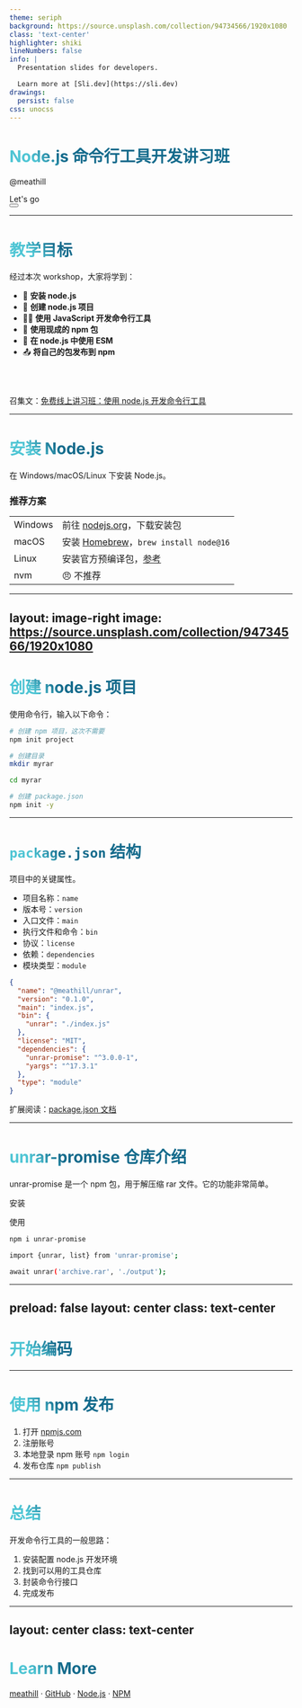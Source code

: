 ```yaml
---
theme: seriph
background: https://source.unsplash.com/collection/94734566/1920x1080
class: 'text-center'
highlighter: shiki
lineNumbers: false
info: |
  Presentation slides for developers.

  Learn more at [Sli.dev](https://sli.dev)
drawings:
  persist: false
css: unocss
---
```


# Node.js 命令行工具开发讲习班

@meathill

<div class="pt-12">
  <span @click="$slidev.nav.next" class="px-2 py-1 rounded cursor-pointer" hover="bg-white bg-opacity-10">
    Let's go <carbon:arrow-right class="inline"/>
  </span>
</div>

<div class="abs-br m-6 flex gap-2">
  <button @click="$slidev.nav.openInEditor()" title="Open in Editor" class="text-xl icon-btn opacity-50 !border-none !hover:text-white">
    <carbon:edit />
  </button>
  <a href="https://github.com/meathill/my-workshop" target="_blank" alt="GitHub"
    class="text-xl icon-btn opacity-50 !border-none !hover:text-white">
    <carbon-logo-github />
  </a>
</div>

<!--
大家好，欢迎参加今天的线上实战讲习班。

今天要教授的内容是：使用现成的 npm 包，经过封装制成我们自己的命令行工具。
-->

---

# 教学目标

经过本次 workshop，大家将学到：

- 📝 **安装 node.js**
- 🎨 **创建 node.js 项目**
- 🧑‍💻 **使用 JavaScript 开发命令行工具**
- 🤹 **使用现成的 npm 包**
- 🎥 **在 node.js 中使用 ESM**
- 📤 **将自己的包发布到 npm**

<br>
<br>

召集文：[免费线上讲习班：使用 node.js 开发命令行工具](https://blog.meathill.com/share/online-workshop-developing-command-line-tools-with-nodejs.html)

<!--
学会上面几点，大家就可以使用 npm 上浩如烟海的开源仓库，封装成自己的工具。

一方面可以加强自己的工作效率，另一方面也可以早日参与开源项目的建设。从各个方面来讲都是很大的提升。
-->

<style>
h1 {
  background-color: #2B90B6;
  background-image: linear-gradient(45deg, #4EC5D4 10%, #146b8c 20%);
  background-size: 100%;
  -webkit-background-clip: text;
  -moz-background-clip: text;
  -webkit-text-fill-color: transparent;
  -moz-text-fill-color: transparent;
}
</style>

---

# 安装 Node.js

在 Windows/macOS/Linux 下安装 Node.js。

### 推荐方案

|     |     |
| --- | --- |
| Windows | 前往 [nodejs.org](https://nodejs.org)，下载安装包 |
| macOS | 安装 [Homebrew](https://brew.sh)，`brew install node@16` |
| Linux | 安装官方预编译包，[参考](https://nodejs.org/en/download/package-manager/) |
| nvm | 😠 不推荐 |

<!--
我建议大家经常更新电脑上的各种工具和软件，以便能够获得最新的功能、同时修补各种问题。

一般来说，Homebrew、apt 等工具都会一次性更新所有软件。所以我一般不推荐 nvm。
-->

---
layout: image-right
image: https://source.unsplash.com/collection/94734566/1920x1080
---

# 创建 node.js 项目

使用命令行，输入以下命令：

```bash {all|1-2|3-7|9-11|all}
# 创建 npm 项目，这次不需要
npm init project

# 创建目录
mkdir myrar

cd myrar

# 创建 package.json
npm init -y
```

---

# `package.json` 结构

项目中的关键属性。

<div grid="~ cols-2 gap-4" class="mb-16">
<div>

* 项目名称：`name`
* 版本号：`version`
* 入口文件：`main`
* 执行文件和命令：`bin`
* 协议：`license`
* 依赖：`dependencies`
* 模块类型：`module`

</div>
<div>

```json {all|2|3|4|5-7|8|9-12|13|all}
{
  "name": "@meathill/unrar",
  "version": "0.1.0",
  "main": "index.js",
  "bin": {
    "unrar": "./index.js"
  },
  "license": "MIT",
  "dependencies": {
    "unrar-promise": "^3.0.0-1",
    "yargs": "^17.3.1"
  },
  "type": "module"
}
```

</div>
</div>

扩展阅读：[package.json 文档](https://docs.npmjs.com/cli/v8/configuring-npm/package-json)

<!--
这里我只介绍比较关键的属性，想了解更全面的信息，请阅读官方文档。
-->

---

# [unrar-promise](https://www.npmjs.com/package/unrar-promise) 仓库介绍

unrar-promise 是一个 npm 包，用于解压缩 rar 文件。它的功能非常简单。

<div grid="~ cols-2 gap-2">

安装

使用

```bash
npm i unrar-promise
```

```bash
import {unrar, list} from 'unrar-promise';

await unrar('archive.rar', './output');
```
</div>

---
preload: false
layout: center
class: text-center
---

# 开始编码

---

# 使用 npm 发布

1. 打开 [npmjs.com](https://npmjs.com)
2. 注册账号
3. 本地登录 npm 账号 `npm login`
4. 发布仓库 `npm publish`

---

# 总结

开发命令行工具的一般思路：

1. 安装配置 node.js 开发环境
2. 找到可以用的工具仓库
3. 封装命令行接口
4. 完成发布


---
layout: center
class: text-center
---

# Learn More

[meathill](https://blog.meathill.com) · [GitHub](https://github.com/meathill/unrar) · [Node.js](https://nodejs.org) · [NPM](https://npmjs.com)
